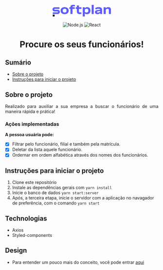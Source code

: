 <p align="center">
  <img alt="logo da softplan" src="src/assets/image/logo-softplan.png" width="200px">
</p>

<p align="center">
  <img src="https://img.shields.io/badge/Node.js-14.17.6-brightgreen" alt="Node.js">
  <img src="https://img.shields.io/badge/React-18.1.0-blue" alt="React">
</p>

<h1 align="center">Procure os seus funcionários!</h1>

## Sumário

- [Sobre o projeto](#sobre-o-projeto)
- [Instruções para iniciar o projeto](#instruções-para-iniciar-o-projeto)

## Sobre o projeto

<p align="justify">Realizado para auxiliar a sua empresa a buscar o funcionário de uma maneira rápida e prática!
  
### Ações implementadas 
  
**A pessoa usuária pode:**  
  
- [X] Filtrar pelo funcionário, filial e também pela matrícula.
- [X] Deletar da lista aquele funcionário.
- [X] Ordernar em ordem alfabética através dos nomes dos funcionários. 
  
</p>

## Instruções para iniciar o projeto

1. Clone este repositório
2. Instale as dependências gerais com `yarn install`
3. Inicie o banco de dados `yarn start:server`
4. Após, a terceira etapa, inicie o servidor com a aplicação no navagador de preferência, com o comando `yarn start`

## Technologias

- Axios
- Styled-components

## Design
- Para entender um pouco mais do conceito, você pode entrar [aqui](Design.md)
